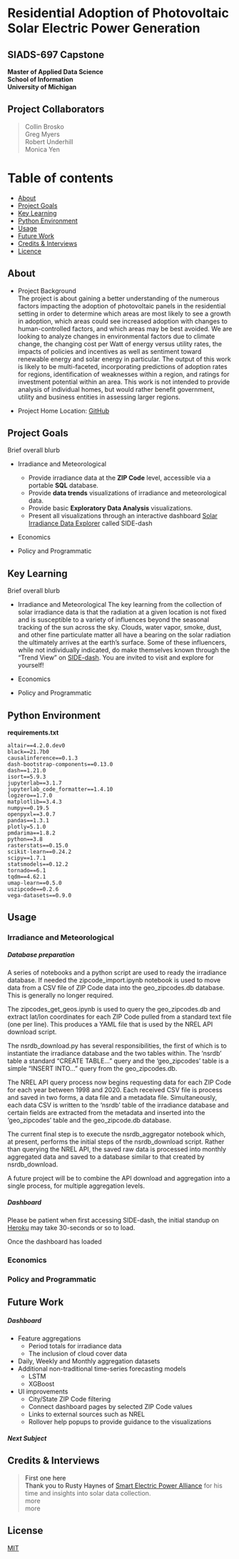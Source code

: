 # Residential Adoption of Photovoltaic Solar Electric Power Generation 
## SIADS-697 Capstone

**Master of Applied Data Science**  
**School of Information**  
**University of Michigan**  

## Project Collaborators
> Collin Brosko  
> Greg Myers  
> Robert Underhill  
> Monica Yen  


Table of contents
==============
   * [About](#about)  
   * [Project Goals](#goals)  
   * [Key Learning](#learning)  
   * [Python Environment](#enviro)  
   * [Usage](#usage)  
   * [Future Work](#future)  
   * [Credits & Interviews](#credits)  
   * [Licence](#MIT)  

## About<a name="about"/>

- Project Background  
The project is about gaining a better understanding of the numerous factors impacting the adoption of photovoltaic panels in the residential setting in order to determine which areas are most likely to see a growth in adoption, which areas could see increased adoption with changes to human-controlled factors, and which areas may be best avoided. We are looking to analyze changes in environmental factors due to climate change, the changing cost per Watt of energy versus utility rates, the impacts of policies and incentives as well as sentiment toward renewable energy and solar energy in particular. The output of this work is likely to be multi-faceted, incorporating predictions of adoption rates for regions, identification of weaknesses within a region, and ratings for investment potential within an area. This work is not intended to provide analysis of individual homes, but would rather benefit government, utility and business entities in assessing larger regions.  

- Project Home Location: [GitHub](https://github.com/gamyers/solar-697.git)  

## Project Goals<a name="goals"/>

Brief overall blurb

- Irradiance and Meteorological
  - Provide irradiance data at the **ZIP Code** level, accessible via a portable **SQL** database.  
  - Provide **data trends** visualizations of irradiance and meteorological data.  
  - Provide basic **Exploratory Data Analysis** visualizations.  
  - Present all visualizations through an interactive dashboard [Solar Irradiance Data Explorer](https://pv-solar-697.herokuapp.com/) called SIDE-dash  
    
- Economics  

- Policy and Programmatic  


## Key Learning<a name="learning"/>

Brief overall blurb

- Irradiance and Meteorological
The key learning from the collection of solar irradiance data is that the radiation at a given location is not fixed and is susceptible to a variety of influences beyond the seasonal tracking of the sun across the sky. Clouds, water vapor, smoke, dust, and other fine particulate matter all have a bearing on the solar radiation the ultimately arrives at the earth’s surface. Some of these influencers, while not individually indicated, do make themselves known through the “Trend View” on [SIDE-dash](https://pv-solar-697.herokuapp.com/). You are invited to visit and explore for yourself!

- Economics  

- Policy and Programmatic  


## Python Environment<a name="enviro"/>
**requirements.txt**
```
altair==4.2.0.dev0  
black==21.7b0  
causalinference==0.1.3  
dash-bootstrap-components==0.13.0  
dash==1.21.0  
isort==5.9.3  
jupyterlab==3.1.7  
jupyterlab_code_formatter==1.4.10  
logzero==1.7.0  
matplotlib==3.4.3  
numpy==0.19.5  
openpyxl==3.0.7  
pandas==1.3.1  
plotly=5.1.0  
pmdarima==1.8.2  
python==3.8  
rasterstats==0.15.0  
scikit-learn==0.24.2  
scipy==1.7.1  
statsmodels==0.12.2  
tornado==6.1  
tqdm==4.62.1  
umap-learn==0.5.0  
uszipcode==0.2.6  
vega-datasets==0.9.0  
```  
## Usage<a name="usage"/>

### Irradiance and Meteorological  
##### Database preparation  
A series of notebooks and a python script are used to ready the irradiance database. If needed the zipcode_import.ipynb notebook is used to move data from a CSV file of ZIP Code data into the geo_zipcodes.db database. This is generally no longer required.  

The zipcodes_get_geos.ipynb is used to query the geo_zipcodes.db and extract lat/lon coordinates for each ZIP Code pulled from a standard text file (one per line). This produces a YAML file that is used by the NREL API download script.  

The nsrdb_download.py has several responsibilities, the first of which is to instantiate the irradiance database and the two tables within. The ‘nsrdb’ table a standard “CREATE TABLE…” query and the ‘geo_zipcodes’ table is a simple “INSERT INTO…” query from the geo_zipcodes.db.  

The NREL API query process now begins requesting data for each ZIP Code for each year between 1998 and 2020. Each received CSV file is process and saved in two forms, a data file and a metadata file. Simultaneously, each data CSV is written to the ‘nsrdb’ table of the irradiance database and certain fields are extracted from the metadata and inserted into the ‘geo_zipcodes’ table and the geo_zipcode.db database.  

The current final step is to execute the nsrdb_aggregator notebook which, at present, performs the initial steps of the nsrdb_download script. Rather than querying the NREL API, the saved raw data is processed into monthly aggregated data and saved to a database similar to that created by nsrdb_download.  

A future project will be to combine the API download and aggregation into a single process, for multiple aggregation levels.  



##### Dashboard
Please be patient when first accessing SIDE-dash, the initial standup on [Heroku](https://heroku.com) may take 30-seconds or so to load.  

Once the dashboard has loaded

### Economics



### Policy and Programmatic

## Future Work<a name="future"/>
##### Dashboard
  - Feature aggregations
    - Period totals for irradiance data
    - The inclusion of cloud cover data
  - Daily, Weekly and Monthly aggregation datasets
  - Additional non-traditional time-series forecasting models
    - LSTM
    - XGBoost
  - UI improvements
    - City/State ZIP Code filtering
    - Connect dashboard pages by selected ZIP Code values
    - Links to external sources such as NREL
    - Rollover help popups to provide guidance to the visualizations

##### Next Subject


## Credits & Interviews<a name="credits"/>
> First one here  
> Thank you to Rusty Haynes of [Smart Electric Power Alliance](https://sepapower.org) for his time and insights into solar data collection.  
> more  
> more  

## License<a name="MIT"/>
[MIT](https://mit-license.org/)